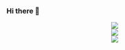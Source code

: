 ### Hi there 👋

<!--
**ZeshuLiu/ZeshuLiu** is a ✨ _special_ ✨ repository because its `README.md` (this file) appears on your GitHub profile.

Here are some ideas to get you started:

- 🔭 I’m currently working on ...
- 🌱 I’m currently learning ...
- 👯 I’m looking to collaborate on ...
- 🤔 I’m looking for help with ...
- 💬 Ask me about ...
- 📫 How to reach me: ...
- 😄 Pronouns: ...
- ⚡ Fun fact: ...
-->
<div align="center"> <img src="https://github-readme-stats.vercel.app/api/top-langs/?username=ZeshuLiu&show_icons=true" /> </div>
<div align="center"> <img src="https://github-readme-streak-stats.herokuapp.com/?user=ZeshuLiu" /> </div>
<div align="center"> <img src="https://github-readme-activity-graph.vercel.app/graph?username=ZeshuLiu&theme=xcode" /> </div>

